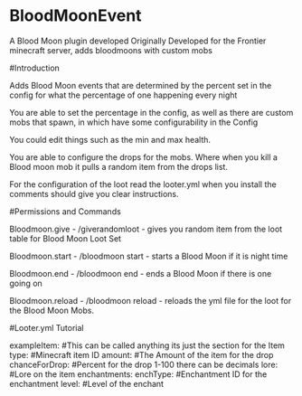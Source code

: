 # BloodMoonEvent
A Blood Moon plugin developed Originally Developed for the Frontier minecraft server, adds bloodmoons with custom mobs



#Introduction

Adds Blood Moon events that are determined by the percent set in the config for what the percentage of one happening every night

You are able to set the percentage in the config, as well as there are custom mobs that spawn, in which have some configurability in the Config

You could edit things such as the min and max health. 

You are able to configure the drops for the mobs. Where when you kill a Blood moon mob it pulls a random item from the drops list.

For the configuration of the loot read the looter.yml when you install the comments should give you clear instructions.



#Permissions and Commands

Bloodmoon.give - /giverandomloot - gives you random item from the loot table for Blood Moon Loot Set

Bloodmoon.start - /bloodmoon start - starts a Blood Moon if it is night time

Bloodmoon.end - /bloodmoon end - ends a Blood Moon if there is one going on

Bloodmoon.reload - /bloodmoon reload - reloads the yml file for the loot for the Blood Moon Mobs.

#Looter.yml Tutorial 

exampleItem:   #This can be called anything its just the section for the Item
  type: #Minecraft item ID
  amount: #The Amount of the item for the drop
  chanceForDrop: #Percent for the drop 1-100 there can be decimals
  lore: #Lore on the item
  enchantments:
    enchType: #Enchantment ID for the enchantment
    level:  #Level of the enchant



